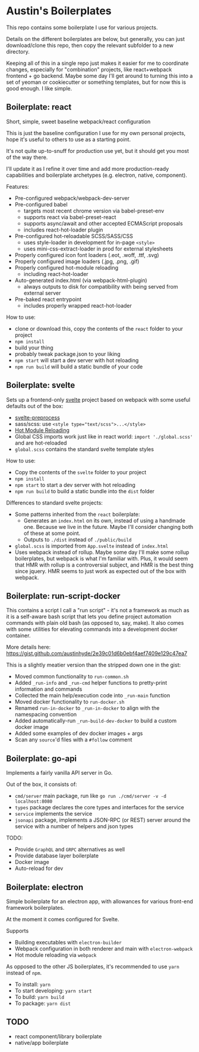 # Austin's Boilerplates

This repo contains some boilerplate I use for various projects.

Details on the different boilerplates are below, but generally, you can just download/clone this repo, then copy the relevant subfolder to a new directory.

Keeping all of this in a single repo just makes it easier for me to coordinate changes, especially for "combination" projects, like react+webpack frontend + go backend. Maybe some day I'll get around to turning this into a set of yeoman or cookiecutter or something templates, but for now this is good enough. I like simple.

## Boilerplate: react

Short, simple, sweet baseline webpack/react configuration

This is just the baseline configuration I use for my own personal projects, hope it's useful to others to use as a starting point.

It's not quite up-to-snuff for production use yet, but it should get you most of the way there.

I'll update it as I refine it over time and add more production-ready capabilities and boilerplate archetypes (e.g. electron, native, component).

Features:
- Pre-configured webpack/webpack-dev-server
- Pre-configured babel
  - targets most recent chrome version via babel-preset-env
  - supports react via babel-preset-react
  - supports async/await and other accepted ECMAScript proposals
  - includes react-hot-loader plugin
- Pre-configured hot-reloadable SCSS/SASS/CSS
  - uses style-loader in development for in-page `<style>`
  - uses mini-css-extract-loader in prod for external stylesheets
- Properly configured icon font loaders (.eot, .woff, .ttf, .svg)
- Properly configured image loaders (.jpg, .png, .gif)
- Properly configured hot-module reloading
  - including react-hot-loader
- Auto-generated index.html (via webpack-html-plugin)
  - always outputs to disk for compatibility with being served from external server
- Pre-baked react entrypoint
  - includes properly wrapped react-hot-loader

How to use:
- clone or download this, copy the contents of the `react` folder to your project
- `npm install`
- build your thing
- probably tweak package.json to your liking
- `npm start` will start a dev server with hot reloading
- `npm run build` will build a static bundle of your code

## Boilerplate: svelte

Sets up a frontend-only [svelte](https://svelte.dev) project based on webpack with some useful defaults out of the box:
- [svelte-preprocess](https://github.com/sveltejs/svelte-preprocess)
- sass/scss: use `<style type="text/scss">...</style>`
- [Hot Module Reloading](https://github.com/rixo/svelte-hmr)
- Global CSS imports work just like in react world: `import './global.scss'` and are hot-reloaded
- `global.scss` contains the standard svelte template styles

How to use:
- Copy the contents of the `svelte` folder to your project
- `npm install`
- `npm start` to start a dev server with hot reloading
- `npm run build` to build a static bundle into the `dist` folder

Differences to standard svelte projects:
- Some patterns inherited from the `react` boilerplate:
  - Generates an `index.html` on its own, instead of using a handmade one. Because we live in the future. Maybe I'll consider changing both of these at some point.
  - Outputs to `./dist` instead of `./public/build`
- `global.scss` is imported from `App.svelte` instead of `index.html`
- Uses webpack instead of rollup. Maybe some day I'll make some rollup boilerplates, but webpack is what I'm familiar with. Plus, it would seem that HMR with rollup is a controversial subject, and HMR is the best thing since jquery. HMR seems to just work as expected out of the box with webpack.

## Boilerplate: run-script-docker

This contains a script I call a "run script" - it's not a framework as much as it is a self-aware bash script that lets you define project automation commands with plain old bash (as opposed to, say, make). It also comes with some utilities for elevating commands into a development docker container.

More details here: https://gist.github.com/austinhyde/2e39c01d6b0ebf4aef7409e129c47ea7

This is a slightly meatier version than the stripped down one in the gist:
- Moved common functionality to `run-common.sh`
- Added `_run-info` and `_run-cmd` helper functions to pretty-print information and commands
- Collected the main help/execution code into `_run-main` function
- Moved docker functionality to `run-docker.sh`
- Renamed `run-in-docker` to `_run-in-docker` to align with the namespacing convention
- Added automatically-run `_run-build-dev-docker` to build a custom docker image
- Added some examples of dev docker images + args
- Scan any `source`'d files with a `#follow` comment

## Boilerplate: go-api

Implements a fairly vanilla API server in Go.

Out of the box, it consists of:
- `cmd/server` main package, run like `go run ./cmd/server -v -d localhost:8080`
- `types` package declares the core types and interfaces for the service
- `service` implements the service
- `jsonapi` package, implements a JSON-RPC (or REST) server around the service with a number of helpers and json types

TODO:
- Provide `GraphQL` and `GRPC` alternatives as well
- Provide database layer boilerplate
- Docker image
- Auto-reload for dev

## Boilerplate: electron

Simple boilerplate for an electron app, with allowances for various front-end framework boilerplates.

At the moment it comes configured for Svelte.

Supports
- Building executables with `electron-builder`
- Webpack configuration in both renderer and main with `electron-webpack`
- Hot module reloading via `webpack`

As opposed to the other JS boilerplates, it's recommended to use `yarn` instead of `npm`.

- To install: `yarn`
- To start developing: `yarn start`
- To build: `yarn build`
- To package: `yarn dist`


## TODO
- react component/library boilerplate
- native/app boilerplate
